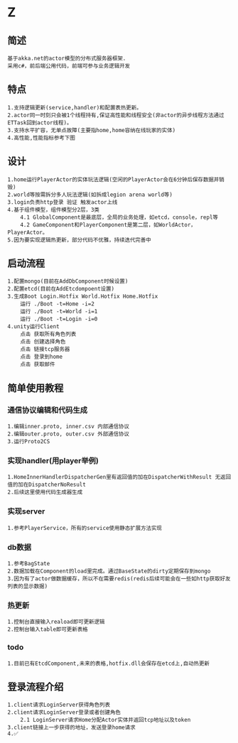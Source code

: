 # Z
## 简述
    基于akka.net的actor模型的分布式服务器框架.
    采用c#，前后端公用代码，前端可参与业务逻辑开发
## 特点
    1.支持逻辑更新(service,handler)和配置表热更新。
    2.actor同一时刻只会被1个线程持有,保证高性能和线程安全(非actor的异步线程方法通过ETTask回到actor线程)。
    3.支持水平扩容，无单点故障(主要指home,home容纳在线玩家的实体)
    4.高性能,性能指标参考下图

## 设计
    1.home运行PlayerActor的实体玩法逻辑(空闲的PlayerActor会在6分钟后保存数据并销毁)
    2.world等按需拆分多人玩法逻辑(如拆成legion arena world等)
    3.login负责http登录 验证 触发actor上线
    4.基于组件模型，组件模型分2层，3类
        4.1 GlobalComponent是最底层，全局的业务处理，如etcd，console，repl等
        4.2 GameComponent和PlayerComponent是第二层，如WorldActor，PlayerActor。
    5.因为要实现逻辑热更新，部分代码不优雅，持续迭代完善中

## 启动流程
    1.配置mongo(目前在AddDbComponent时候设置)
    2.配置etcd(目前在AddEtcdompoent设置)
    3.生成Boot Login.Hotfix World.Hotfix Home.Hotfix
        运行 ./Boot -t=Home -i=2
        运行 ./Boot -t=World -i=1
        运行 ./Boot -t=Login -i=0
    4.unity运行Client
        点击 获取所有角色列表
        点击 创建选择角色
        点击 链接tcp服务器
        点击 登录到home
        点击 获取邮件

## 简单使用教程
### 通信协议编辑和代码生成
    1.编辑inner.proto, inner.csv 内部通信协议
    2.编辑outer.proto, outer.csv 外部通信协议
    3.运行Proto2CS
### 实现handler(用player举例)
    1.HomeInnerHandlerDispatcherGen里有返回值的加在DispatcherWithResult 无返回值的加在DispatcherNoResult
    2.后续这里使用代码生成器生成
### 实现server
    1.参考PlayerService，所有的service使用静态扩展方法实现
### db数据
    1.参考BagState
    2.数据加载在Component的load里完成。通过BaseState的dirty定期保存到mongo
    3.因为有了actor做数据缓存，所以不在需要redis(redis后续可能会在一些如http获取好友列表的显示数据)
### 热更新
    1.控制台直接输入reaload即可更新逻辑
    2.控制台输入table即可更新表格
### todo
    1.目前已有EtcdComponent,未来的表格,hotfix.dll会保存在etcd上,自动热更新


## 登录流程介绍
    1.client请求LoginServer获得角色列表
    2.client请求LoginServer登录或者创建角色
        2.1 LoginServer请求Home分配Actor实体并返回tcp地址以及token
    3.client链接上一步获得的地址，发送登录home请求
    4.✅
